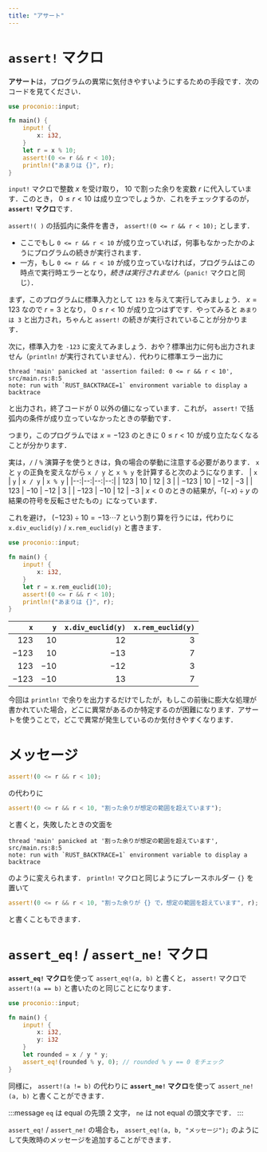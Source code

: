 ```yaml
---
title: "アサート"
---
```

# `assert!` マクロ
**アサート**は，プログラムの異常に気付きやすいようにするための手段です．次のコードを見てください．
```rust
use proconio::input;

fn main() {
    input! {
        x: i32,
    }
    let r = x % 10;
    assert!(0 <= r && r < 10);
    println!("あまりは {}", r);
}
```

`input!` マクロで整数 $x$ を受け取り， $10$ で割った余りを変数 $r$ に代入しています．このとき， $0 \leq r < 10$ は成り立つでしょうか．これをチェックするのが， **`assert!` マクロ**です．

`assert!( )` の括弧内に条件を書き， `assert!(0 <= r && r < 10);` とします．
- ここでもし `0 <= r && r < 10` が成り立っていれば，何事もなかったかのようにプログラムの続きが実行されます．
- 一方，もし `0 <= r && r < 10` が成り立っていなければ，プログラムはこの時点で実行時エラーとなり，*続きは実行されません*（`panic!` マクロと同じ）．

まず，このプログラムに標準入力として `123` を与えて実行してみましょう． $x = 123$ なので $r = 3$ となり， $0 \leq r < 10$ が成り立つはずです．やってみると `あまりは 3` と出力され，ちゃんと `assert!` の続きが実行されていることが分かります．

次に，標準入力を `-123` に変えてみましょう．おや？標準出力に何も出力されません（`println!` が実行されていません）．代わりに標準エラー出力に
```
thread 'main' panicked at 'assertion failed: 0 <= r && r < 10', src/main.rs:8:5
note: run with `RUST_BACKTRACE=1` environment variable to display a backtrace
```
と出力され，終了コードが 0 以外の値になっています．これが， `assert!` で括弧内の条件が成り立っていなかったときの挙動です．

つまり，このプログラムでは $x = -123$ のときに $0 \leq r < 10$ が成り立たなくなることが分かります．

実は，`/` / `%` 演算子を使うときは，負の場合の挙動に注意する必要があります． `x` と `y` の正負を変えながら `x / y` と `x % y` を計算すると次のようになります．
| `x` | `y` | `x / y` | `x % y` |
|--:|--:|--:|--:|
| $123$ | $10$ | $12$ | $3$ |
| $-123$ | $10$ | $-12$ | $-3$ |
| $123$ | $-10$ | $-12$ | $3$ |
| $-123$ | $-10$ | $12$ | $-3$ |
$x < 0$ のときの結果が，「$(-x) \div y$ の結果の符号を反転させたもの」になっています．

これを避け， $(-123) \div 10 = -13 \cdots 7$ という割り算を行うには，代わりに `x.div_euclid(y)` / `x.rem_euclid(y)` と書きます．
```rust
use proconio::input;

fn main() {
    input! {
        x: i32,
    }
    let r = x.rem_euclid(10);
    assert!(0 <= r && r < 10);
    println!("あまりは {}", r);
}
```
| `x` | `y` | `x.div_euclid(y)` | `x.rem_euclid(y)` |
|--:|--:|--:|--:|
| $123$ | $10$ | $12$ | $3$ |
| $-123$ | $10$ | $-13$ | $7$ |
| $123$ | $-10$ | $-12$ | $3$ |
| $-123$ | $-10$ | $13$ | $7$ |

今回は `println!` で余りを出力するだけでしたが，もしこの前後に膨大な処理が書かれていた場合，どこに異常があるのか特定するのが困難になります．アサートを使うことで，どこで異常が発生しているのか気付きやすくなります．
# メッセージ
```rust
assert!(0 <= r && r < 10);
```
の代わりに
```rust
assert!(0 <= r && r < 10, "割った余りが想定の範囲を超えています");
```
と書くと，失敗したときの文面を
```
thread 'main' panicked at '割った余りが想定の範囲を超えています', src/main.rs:8:5
note: run with `RUST_BACKTRACE=1` environment variable to display a backtrace
```
のように変えられます． `println!` マクロと同じようにプレースホルダー `{}` を置いて
```rust
assert!(0 <= r && r < 10, "割った余りが {} で，想定の範囲を超えています", r);
```
と書くこともできます．
# `assert_eq!` / `assert_ne!` マクロ
**`assert_eq!` マクロ**を使って `assert_eq!(a, b)` と書くと， `assert!` マクロで `assert!(a == b)` と書いたのと同じことになります．
```rust
use proconio::input;

fn main() {
    input! {
        x: i32,
        y: i32
    }
    let rounded = x / y * y;
    assert_eq!(rounded % y, 0); // rounded % y == 0 をチェック
}
```
同様に， `assert!(a != b)` の代わりに **`assert_ne!` マクロ**を使って `assert_ne!(a, b)` と書くことができます．

:::message
`eq` は equal の先頭 2 文字， `ne` は not equal の頭文字です．
:::

`assert_eq!` / `assert_ne!` の場合も， `assert_eq!(a, b, "メッセージ");` のようにして失敗時のメッセージを追加することができます．
